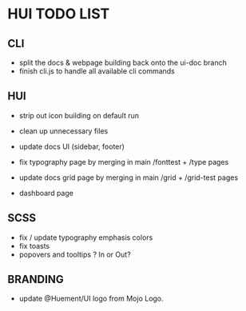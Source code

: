 # HUI TODO LIST

## CLI

+ split the docs & webpage building back onto the ui-doc branch
+ finish cli.js to handle all available cli commands

## HUI

+ strip out icon building on default run
+ clean up unnecessary files
+ update docs UI (sidebar, footer)
+ fix typography page by merging in main /fonttest + /type pages
+ update docs grid page by merging in main /grid + /grid-test pages

+ dashboard page

## SCSS

+ fix / update typography emphasis colors
+ fix toasts
+ popovers and tooltips ? In or Out?

## BRANDING

+ update @Huement/UI logo from Mojo Logo.
